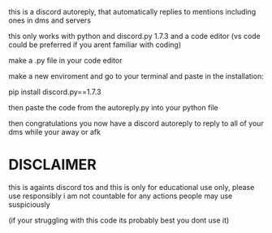 this is a discord autoreply, that automatically replies to mentions including ones in dms and servers

this only works with python and discord.py 1.7.3 and a code editor (vs code could be preferred if you arent familiar with coding)

make a .py file in your code editor

make a new enviroment and go to your terminal and paste in the installation:

pip install discord.py==1.7.3

then paste the code from the autoreply.py into your python file

then congratulations you now have a discord autoreply to reply to all of your dms while your away or afk

# DISCLAIMER
this is againts discord tos and this is only for educational use only, please use responsibly
i am not countable for any actions people may use suspiciously

(if your struggling with this code its probably best you dont use it)
